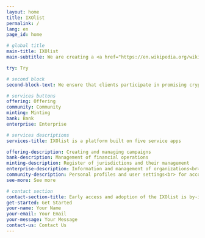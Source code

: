 ```yaml
---
layout: home
title: IXOlist
permalink: /
lang: en
page_id: home

# global title
main-title: IXOlist
main-subtitle: We are creating a <a href="https://en.wikipedia.org/wiki/Web3" target="_blank">Web3</a> platform for people and organizations to provide the opportunity to participate in honest and reliable cryptocurrency projects, and also creating a bridge between the crypto world and business development for greater efficiency and effectiveness.

try: Try

# second block
second-block-text: We ensure that clients participate in promising cryptocurrency projects, and also create a bridge between cryptocurrencies and business development for greater efficiency and effectiveness.

# services buttons
offering: Offering
community: Community
minting: Minting
bank: Bank
enterprise: Enterprise

# services descriptions
services-title: IXOlist is a platform built on five service apps

offering-description: Creating and managing campaigns
bank-description: Management of financial operations
minting-description: Register of jurisdictions and their management
enterprise-description: Information and management of organizations<br> or companies related to your business or projects
community-description: Personal profiles and user settings<br> for account management
see-more: See more

# contact section
contact-section-title: Early access and adoption of the IXOlist is by-invitation-only.<br>Please contact us if you are interested in learning more.
get-started: Get Started
your-name: Your Name
your-email: Your Email
your-message: Your Message
contact-us: Contact Us
---
```




